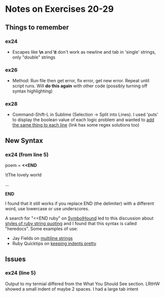 # Notes on Exercises 20-29

## Things to remember

### ex24
* Escapes like **\n** and **\t** don't work as newline and tab in 'single' strings, only "double" strings 

### ex26
* Method: Run file then get error, fix error, get new error. Repeat until script runs. Will **do this again** with other code (possibly turning off syntax highlighting)

### ex28
* Command-Shift-L in Sublime (Selection -> Split into Lines). I used 'puts' to display the boolean value of each logic problem and wanted to [add the same thing to each line](http://stackoverflow.com/questions/10709869/how-to-paste-text-to-end-of-every-line-sublime-2) (link has some regex solutions too)

## New Syntax

### ex24 (from line 5)

poem = **<<END**

\tThe lovely world

...

**END**

I found that it still works if you replace END (the delimiter) with a different word, use lowercase or use underscores.

A search for "<<END ruby" on [SymbolHound](http://symbolhound.com/?q=%3C%3CEND+ruby) led to this discussion about [styles of ruby string quoting](http://stackoverflow.com/questions/279270/which-style-of-ruby-string-quoting-do-you-favour) and I found that this syntax is called "heredocs". Some examples of use:
- Jay Fields on [multiline strings](http://blog.jayfields.com/2006/12/ruby-multiline-strings-here-doc-or.html)
- Ruby Quicktips on [keeping indents pretty](http://rubyquicktips.com/post/4438542511/heredoc-and-indent)

## Issues

### ex24 (line 5)
Output to my termial differed from the What You Should See section. LRtHW showed a small indent of maybe 2 spaces. I had a large tab intent